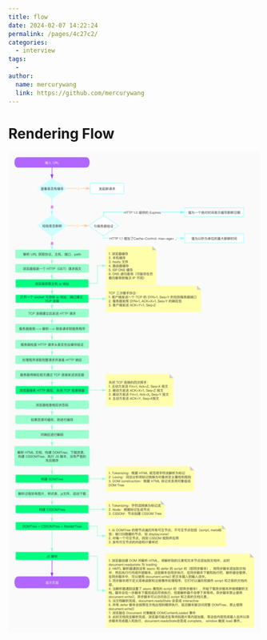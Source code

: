 ```yaml
---
title: flow
date: 2024-02-07 14:22:24
permalink: /pages/4c27c2/
categories:
  - interview
tags:
  -
author:
  name: mercurywang
  link: https://github.com/mercurywang
---
```


# Rendering Flow

![css](../images/flow.jpg)
